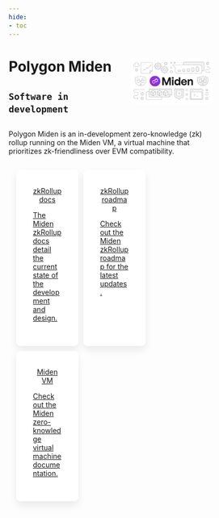 ```yaml
---
hide:
- toc
---
```


<style>
    .feature-paragraph {
        text-align: left;
    }
   * {
   box-sizing: border-box;
   }
   .grid-container {
   display: flex;
   flex-wrap: wrap;
   width: 100%;
   padding: 10px;
   align-items: stretch;
   }
   .grid-item {
   background-color: white;
   border-radius: 8px;
   -webkit-box-shadow: 0 8px 16px 0 rgb(17 17 17 / 8%);
   box-shadow: 0 8px 16px 0 rgb(17 17 17 / 8%);
   padding: 33px;
   margin: 5px;
   text-align: center;
   align-items: center;
   flex: 32%;
   width: 32%;  
   }
   @media screen and (max-width: 1000px) {
   .grid-item {
   flex: 32%;
   max-width: 32%;
   }
   }
   @media screen and (max-width: 800px) {
   .grid-item {
   flex: 48%;
   max-width: 48%;
   }
   }
   @media screen and (max-width: 600px) {
   .grid-item {
   flex: 100%;
   max-width: 100%;
   }
   }
</style>
   <div class="section-wrapper product-section-head">
         <div class="hero-image"><img src="../img/miden/miden.svg" loading="lazy" class="hero-image" style="width: 40%; float: right;"></div>
      <div class="hero-left">
         <h1 class="hero-heading">Polygon Miden</h1>
         <h2><code>Software in development</code></h2>
         <h2></h2>
         <p class="hero-subtext">Polygon Miden is an in-development zero-knowledge (zk) rollup running on the Miden VM, a virtual machine that prioritizes zk-friendliness over EVM compatibility.</p>
      </div>
   </div>
   <div class="grid-container">
      <div class="grid-item">
         <a href="./introduction/">
            <div class="product-list-item-header">
               <div class="feature-card-heading">zkRollup docs</div>
            </div>
            <p class="feature-paragraph">The Miden zkRollup docs detail the current state of the development and design.</p>
         </a>
      </div>
      <div class="grid-item">
         <a href="./roadmap">
            <div class="product-list-item-header">
               <div class="feature-card-heading">zkRollup roadmap</div>
            </div>
            <p class="feature-paragraph">Check out the Miden zkRollup roadmap for the latest updates.</p>
         </a>
      </div>
      <div class="grid-item">
         <a href="https://0xpolygonmiden.github.io/miden-vm/intro/main.html">
            <div class="product-list-item-header">
               <div class="feature-card-heading">Miden VM</div>
            </div>
            <p class="feature-paragraph">Check out the Miden zero-knowledge virtual machine documentation.</p>
         </a>
      </div>
   </div>
   </div>